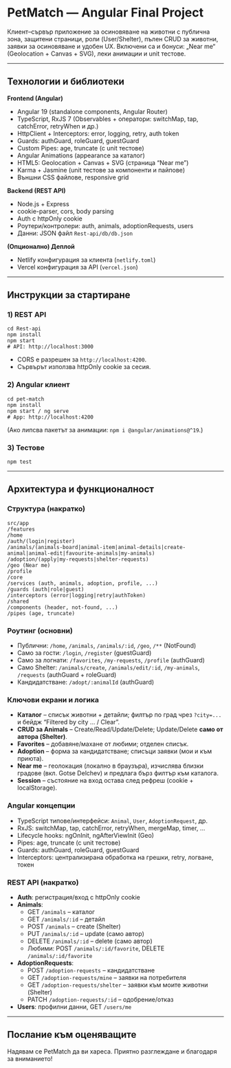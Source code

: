 # PetMatch — Angular Final Project

Клиент–сървър приложение за осиновяване на животни с публична зона, защитени страници, роли (User/Shelter), пълен CRUD за животни, заявки за осиновяване и удобен UX. Включени са и бонуси: „Near me“ (Geolocation + Canvas + SVG), леки анимации и unit тестове.

---

## Технологии и библиотеки

**Frontend (Angular)**
- Angular 19 (standalone components, Angular Router)
- TypeScript, RxJS 7 (Observables + оператори: switchMap, tap, catchError, retryWhen и др.)
- HttpClient + Interceptors: error, logging, retry, auth token
- Guards: authGuard, roleGuard, guestGuard
- Custom Pipes: age, truncate (с unit тестове)
- Angular Animations (appearance за каталог)
- HTML5: Geolocation + Canvas + SVG (страница “Near me”)
- Karma + Jasmine (unit тестове за компоненти и пайпове)
- Външни CSS файлове, responsive grid

**Backend (REST API)**
- Node.js + Express
- cookie-parser, cors, body parsing
- Auth с httpOnly cookie
- Роутери/контролери: auth, animals, adoptionRequests, users
- Данни: JSON файл `Rest-api/db/db.json`

**(Опционално) Деплой**
- Netlify конфигурация за клиента (`netlify.toml`)
- Vercel конфигурация за API (`vercel.json`)

---

## Инструкции за стартиране

### 1) REST API
    cd Rest-api
    npm install
    npm start
    # API: http://localhost:3000

- CORS е разрешен за `http://localhost:4200`.
- Сървърът използва httpOnly cookie за сесия.

### 2) Angular клиент
    cd pet-match
    npm install
    npm start / ng serve
    # App: http://localhost:4200

(Ако липсва пакетът за анимации: `npm i @angular/animations@^19`.)

### 3) Тестове
    npm test

---

## Архитектура и функционалност

### Структура (накратко)
    src/app
    /features
    /home
    /auth/(login|register)
    /animals/(animals-board|animal-item|animal-details|create-animal|animal-edit|favourite-animals|my-animals)
    /adoption/(apply|my-requests|shelter-requests)
    /geo (Near me)
    /profile
    /core
    /services (auth, animals, adoption, profile, ...)
    /guards (auth|role|guest)
    /interceptors (error|logging|retry|authToken)
    /shared
    /components (header, not-found, ...)
    /pipes (age, truncate)


### Роутинг (основни)
- Публични: `/home`, `/animals`, `/animals/:id`, `/geo`, `/**` (NotFound)
- Само за гости: `/login`, `/register` (guestGuard)
- Само за логнати: `/favorites`, `/my-requests`, `/profile` (authGuard)
- Само Shelter: `/animals/create`, `/animals/edit/:id`, `/my-animals`, `/requests` (authGuard + roleGuard)
- Кандидатстване: `/adopt/:animalId` (authGuard)

### Ключови екрани и логика
- **Каталог** – списък животни + детайли; филтър по град чрез `?city=...` и бейдж “Filtered by city … / Clear”.
- **CRUD за Animals** – Create/Read/Update/Delete; Update/Delete **само от автора (Shelter)**.
- **Favorites** – добавяне/махане от любими; отделен списък.
- **Adoption** – форма за кандидатстване; списъци заявки (мои и към приюта).
- **Near me** – геолокация (локално в браузъра), изчислява близки градове (вкл. Gotse Delchev) и предлага бърз филтър към каталога.
- **Session** – състояние на вход остава след рефреш (cookie + localStorage).

### Angular концепции
- TypeScript типове/интерфейси: `Animal`, `User`, `AdoptionRequest`, др.
- RxJS: switchMap, tap, catchError, retryWhen, mergeMap, timer, …
- Lifecycle hooks: ngOnInit, ngAfterViewInit (Geo)
- Pipes: age, truncate (с unit тестове)
- Guards: authGuard, roleGuard, guestGuard
- Interceptors: централизирана обработка на грешки, retry, логване, токен

### REST API (накратко)
- **Auth**: регистрация/вход с httpOnly cookie
- **Animals**:
  - GET `/animals` – каталог
  - GET `/animals/:id` – детайл
  - POST `/animals` – create (Shelter)
  - PUT `/animals/:id` – update (само автор)
  - DELETE `/animals/:id` – delete (само автор)
  - Любими: POST `/animals/:id/favorite`, DELETE `/animals/:id/favorite`
- **AdoptionRequests**:
  - POST `/adoption-requests` – кандидатстване
  - GET `/adoption-requests/mine` – заявки на потребителя
  - GET `/adoption-requests/shelter` – заявки към моите животни (Shelter)
  - PATCH `/adoption-requests/:id` – одобрение/отказ
- **Users**: профилни данни, GET `/users/me`

---

## Послание към оценяващите

Надявам се PetMatch да ви хареса. Приятно разглеждане и благодаря за вниманието!



